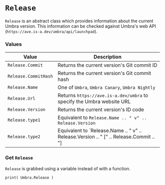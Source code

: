 # `Release`

`Release` is an abstract class which provides information about the current Umbra version. This information can be checked against Umbra's web API (`https://ave.is-a.dev/umbra/api/launchpad`).

### Values

|Value|Description|
|---|---|
|`Release.Commit`|Returns the current version's Git commit ID|
|`Release.CommitHash`|Returns the current version's Git commit hash|
|`Release.Name`|One of `Umbra`, `Umbra Canary`, `Umbra Nightly`|
|`Release.Url`|Returns `https://ave.is-a.dev/umbra` to specify the Umbra website URL|
|`Release.Version`|Returns the current version's ID code|
|`Release.type1`|Equivalent to `Release.Name .. " v" .. Release.Version`|
|`Release.type2`|Equivalent to `Release.Name .. " v" .. Release.Version .. " [" .. Release.Commit .. "] | " .. Release.Url`|

### Get `Release`

`Release` is grabbed using a variable instead of with a function.

```
print( Umbra.Release )
```